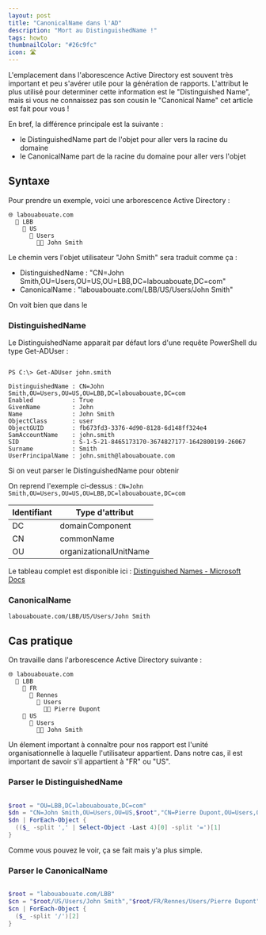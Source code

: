 ```yaml
---
layout: post
title: "CanonicalName dans l'AD"
description: "Mort au DistinguishedName !"
tags: howto
thumbnailColor: "#26c9fc"
icon: 🛣️
---
```


L'emplacement dans l'aborescence Active Directory est souvent très important et peu s'avérer utile pour la génération de rapports. L'attribut le plus utilisé pour determiner cette information est le "Distinguished Name", mais si vous ne connaissez pas son cousin le "Canonical Name" cet article est fait pour vous !

En bref, la différence principale est la suivante :

- le DistinguishedName part de l'objet pour aller vers la racine du domaine
- le CanonicalName part de la racine du domaine pour aller vers l'objet

## Syntaxe

Pour prendre un exemple, voici une arborescence Active Directory :

```
🌐 labouabouate.com
  📁 LBB
    📁 US
      📁 Users
        🧑‍💼 John Smith
```

Le chemin vers l'objet utilisateur "John Smith" sera traduit comme ça :

- DistinguishedName : "CN=John Smith,OU=Users,OU=US,OU=LBB,DC=labouabouate,DC=com"
- CanonicalName : "labouabouate.com/LBB/US/Users/John Smith"

On voit bien que dans le 

### DistinguishedName

Le DistinguishedName apparait par défaut lors d'une requête PowerShell du type Get-ADUser :

```

PS C:\> Get-ADUser john.smith

DistinguishedName : CN=John Smith,OU=Users,OU=US,OU=LBB,DC=labouabouate,DC=com
Enabled           : True
GivenName         : John
Name              : John Smith
ObjectClass       : user
ObjectGUID        : fb673fd3-3376-4d90-8128-6d148ff324e4
SamAccountName    : john.smith
SID               : S-1-5-21-8465173170-3674827177-1642800199-26067
Surname           : Smith
UserPrincipalName : john.smith@labouabouate.com

```

Si on veut parser le DistinguishedName pour obtenir 




On reprend l'exemple ci-dessus : `CN=John Smith,OU=Users,OU=US,OU=LBB,DC=labouabouate,DC=com`

Identifiant | Type d'attribut
----------- | ---------------
DC | domainComponent
CN | commonName
OU | organizationalUnitName

Le tableau complet est disponible ici : [Distinguished Names - Microsoft Docs](https://docs.microsoft.com/previous-versions/windows/desktop/ldap/distinguished-names)

### CanonicalName

`labouabouate.com/LBB/US/Users/John Smith`

## Cas pratique

On travaille dans l'arborescence Active Directory suivante :

```
🌐 labouabouate.com
  📁 LBB
    📁 FR
      📁 Rennes
        📁 Users
          🧑‍💼 Pierre Dupont
    📁 US
      📁 Users
        🧑‍💼 John Smith
```

Un élement important à connaître pour nos rapport est l'unité organisationnelle à laquelle l'utilisateur appartient. Dans notre cas, il est important de savoir s'il appartient à "FR" ou "US".

### Parser le DistinguishedName

```powershell

$root = "OU=LBB,DC=labouabouate,DC=com"
$dn = "CN=John Smith,OU=Users,OU=US,$root","CN=Pierre Dupont,OU=Users,OU=Rennes,OU=FR,$root"
$dn | ForEach-Object {
  (($_ -split ',' | Select-Object -Last 4)[0] -split '=')[1]
}

```

Comme vous pouvez le voir, ça se fait mais y'a plus simple. 

### Parser le CanonicalName

```powershell

$root = "labouabouate.com/LBB"
$cn = "$root/US/Users/John Smith","$root/FR/Rennes/Users/Pierre Dupont"
$cn | ForEach-Object {
  ($_ -split '/')[2]
} 

```